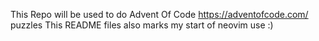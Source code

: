 This Repo will be used to do Advent Of Code https://adventofcode.com/  puzzles 
This README files also marks my start of neovim use :)
